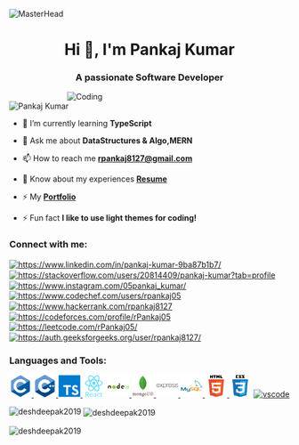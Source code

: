 ![MasterHead](https://chkskills.com/wp-content/uploads/2020/04/PNC-Animated-Banners.gif)
<h1 align="center">Hi 👋, I'm Pankaj Kumar</h1>
<h3 align="center">A passionate Software Developer</h3>
<img align="right" alt="Coding" width="400" src="https://cdn.dribbble.com/users/1162077/screenshots/3848914/programmer.gif">
<p align="left"> <img src="https://komarev.com/ghpvc/?username=rPankaj05&label=Profile%20views&color=0e75b6&style=flat" alt="Pankaj Kumar" /> </p>

- 🌱 I’m currently learning **TypeScript**

- 💬 Ask me about **DataStructures & Algo,MERN**

- 📫 How to reach me **rpankaj8127@gmail.com**

- 📄 Know about my experiences **<a href="https://drive.google.com/file/d/1hIi-BbePfhrBnhIjvdGTyo9M6t0DeFDY/view?usp=share_link" target="_blank">Resume</a>**

- ⚡ My **<a href="https://webportfoliorpankaj.netlify.app//" target="_blank">Portfolio</a>**

- ⚡ Fun fact **I like to use light themes for coding!**

<h3 align="left">Connect with me:</h3>
<p align="left">
<a href="https://www.linkedin.com/in/pankaj-kumar-9ba87b1b7/" target="blank"><img align="center" src="https://raw.githubusercontent.com/rahuldkjain/github-profile-readme-generator/master/src/images/icons/Social/linked-in-alt.svg" alt="https://www.linkedin.com/in/pankaj-kumar-9ba87b1b7/" height="30" width="40" /></a>
<a href="https://stackoverflow.com/users/20814409/pankaj-kumar?tab=profile" target="blank"><img align="center" src="https://raw.githubusercontent.com/rahuldkjain/github-profile-readme-generator/master/src/images/icons/Social/stack-overflow.svg" alt="https://stackoverflow.com/users/20814409/pankaj-kumar?tab=profile" height="30" width="40" /></a>
<a href="https://www.instagram.com/05pankaj_kumar/" target="blank"><img align="center" src="https://raw.githubusercontent.com/rahuldkjain/github-profile-readme-generator/master/src/images/icons/Social/instagram.svg" alt="https://www.instagram.com/05pankaj_kumar/" height="30" width="40" /></a>
<a href="https://www.codechef.com/users/rpankaj05" target="blank"><img align="center" src="https://cdn.jsdelivr.net/npm/simple-icons@3.1.0/icons/codechef.svg" alt="https://www.codechef.com/users/rpankaj05" height="30" width="40" /></a>
<a href="https://www.hackerrank.com/rpankaj8127" target="blank"><img align="center" src="https://raw.githubusercontent.com/rahuldkjain/github-profile-readme-generator/master/src/images/icons/Social/hackerrank.svg" alt="https://www.hackerrank.com/rpankaj8127" height="30" width="40" /></a>
<a href="https://codeforces.com/profile/rPankaj05" target="blank"><img align="center" src="https://raw.githubusercontent.com/rahuldkjain/github-profile-readme-generator/master/src/images/icons/Social/codeforces.svg" alt="https://codeforces.com/profile/rPankaj05" height="30" width="40" /></a>
<a href="https://leetcode.com/rPankaj05/" target="blank"><img align="center" src="https://raw.githubusercontent.com/rahuldkjain/github-profile-readme-generator/master/src/images/icons/Social/leet-code.svg" alt="https://leetcode.com/rPankaj05/" height="30" width="40" /></a>
<a href="https://auth.geeksforgeeks.org/user/rpankaj8127/" target="blank"><img align="center" src="https://raw.githubusercontent.com/rahuldkjain/github-profile-readme-generator/master/src/images/icons/Social/geeks-for-geeks.svg" alt="https://auth.geeksforgeeks.org/user/rpankaj8127/" height="30" width="40" /></a>
</p>

<h3 align="left">Languages and Tools:</h3>

<p align="left"> 
<a href="https://www.cprogramming.com/" target="_blank" rel="noreferrer"> 
  <img src="https://raw.githubusercontent.com/devicons/devicon/master/icons/c/c-original.svg" alt="c" width="40" height="40"/> 
</a> 
<a href="https://www.w3schools.com/cpp/" target="_blank" rel="noreferrer"> 
  <img src="https://raw.githubusercontent.com/devicons/devicon/master/icons/cplusplus/cplusplus-original.svg" alt="cplusplus" width="40" height="40"/>
</a>  
<a href="https://www.typescriptlang.org/" target="_blank" rel="noreferrer">
  <img src="https://raw.githubusercontent.com/devicons/devicon/master/icons/typescript/typescript-original.svg" alt="typescript" width="40" height="40"/>
</a>  
<a href="https://reactjs.org/" target="_blank" rel="noreferrer">
  <img src="https://raw.githubusercontent.com/devicons/devicon/master/icons/react/react-original-wordmark.svg" alt="react" width="40" height="40"/></a>  
<a href="https://nodejs.org" target="_blank" rel="noreferrer">
  <img src="https://raw.githubusercontent.com/devicons/devicon/master/icons/nodejs/nodejs-original-wordmark.svg" alt="nodejs" width="40" height="40"/>
</a>
<a href="https://www.mongodb.com/" target="_blank" rel="noreferrer">
  <img src="https://raw.githubusercontent.com/devicons/devicon/master/icons/mongodb/mongodb-original-wordmark.svg" alt="mongodb" width="40" height="40"/> 
</a>
<a href="https://expressjs.com" target="_blank" rel="noreferrer">
  <img src="https://raw.githubusercontent.com/devicons/devicon/master/icons/express/express-original-wordmark.svg" alt="express" width="40" height="40"/>
</a>
<a href="https://www.mysql.com/" target="_blank" rel="noreferrer">
  <img src="https://raw.githubusercontent.com/devicons/devicon/master/icons/mysql/mysql-original-wordmark.svg" alt="mysql" width="40" height="40"/> </a>
<a href="https://www.w3.org/html/" target="_blank" rel="noreferrer">
  <img src="https://raw.githubusercontent.com/devicons/devicon/master/icons/html5/html5-original-wordmark.svg" alt="html5" width="40" height="40"/> </a>
<a href="https://www.w3schools.com/css/" target="_blank" rel="noreferrer"> 
  <img src="https://raw.githubusercontent.com/devicons/devicon/master/icons/css3/css3-original-wordmark.svg" alt="css3" width="40" height="40"/></a>
<a href="https://code.visualstudio.com/" target="_blank" rel="noreferrer">
  <img src="https://www.vectorlogo.zone/logos/visualstudio_code/visualstudio_code-icon.svg" alt="vscode" width="40" height="40"/>
</a>   
</p>

<p><img align="left" src="https://github-readme-stats.vercel.app/api/top-langs?username=rPankaj05&show_icons=true&locale=en&layout=compact&theme=tokyonight" alt="deshdeepak2019" /></p>

<p>&nbsp;<img align="center" src="https://github-readme-stats.vercel.app/api?username=rPankaj05&show_icons=true&locale=en&theme=tokyonight" alt="deshdeepak2019" /></p>

<p><img align="center" src="https://github-readme-streak-stats.herokuapp.com/?user=deshdeepak2019&theme=tokyonight" alt="deshdeepak2019" /></p>

